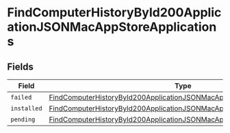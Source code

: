# FindComputerHistoryById200ApplicationJSONMacAppStoreApplications


## Fields

| Field                                                                                                                                                                               | Type                                                                                                                                                                                | Required                                                                                                                                                                            | Description                                                                                                                                                                         |
| ----------------------------------------------------------------------------------------------------------------------------------------------------------------------------------- | ----------------------------------------------------------------------------------------------------------------------------------------------------------------------------------- | ----------------------------------------------------------------------------------------------------------------------------------------------------------------------------------- | ----------------------------------------------------------------------------------------------------------------------------------------------------------------------------------- |
| `failed`                                                                                                                                                                            | [FindComputerHistoryById200ApplicationJSONMacAppStoreApplicationsFailed](../../models/operations/findcomputerhistorybyid200applicationjsonmacappstoreapplicationsfailed.md)[]       | :heavy_minus_sign:                                                                                                                                                                  | N/A                                                                                                                                                                                 |
| `installed`                                                                                                                                                                         | [FindComputerHistoryById200ApplicationJSONMacAppStoreApplicationsInstalled](../../models/operations/findcomputerhistorybyid200applicationjsonmacappstoreapplicationsinstalled.md)[] | :heavy_minus_sign:                                                                                                                                                                  | N/A                                                                                                                                                                                 |
| `pending`                                                                                                                                                                           | [FindComputerHistoryById200ApplicationJSONMacAppStoreApplicationsPending](../../models/operations/findcomputerhistorybyid200applicationjsonmacappstoreapplicationspending.md)[]     | :heavy_minus_sign:                                                                                                                                                                  | N/A                                                                                                                                                                                 |